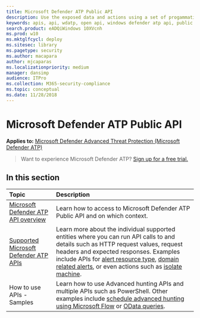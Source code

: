 ```yaml
---
title: Microsoft Defender ATP Public API 
description: Use the exposed data and actions using a set of progammatic APIs that are part of the Microsoft Intelligence Security Graph.
keywords: apis, api, wdatp, open api, windows defender atp api, public api, alerts, machine, user, domain, ip, file
search.product: eADQiWindows 10XVcnh
ms.prod: w10
ms.mktglfcycl: deploy
ms.sitesec: library
ms.pagetype: security
ms.author: macapara
author: mjcaparas
ms.localizationpriority: medium
manager: dansimp
audience: ITPro
ms.collection: M365-security-compliance 
ms.topic: conceptual
ms.date: 11/28/2018
---
```


# Microsoft Defender ATP Public API

**Applies to:** [Microsoft Defender Advanced Threat Protection (Microsoft Defender ATP)](https://wincom.blob.core.windows.net/documents/Windows10_Commercial_Comparison.pdf)

> Want to experience Microsoft Defender ATP? [Sign up for a free trial.](https://www.microsoft.com/en-us/WindowsForBusiness/windows-atp?ocid=docs-wdatp-exposedapis-abovefoldlink) 

## In this section
Topic | Description
:---|:---
[Microsoft Defender ATP API overview](apis-intro.md) | Learn how to access to Microsoft Defender ATP Public API and on which context. 
[Supported Microsoft Defender ATP APIs](exposed-apis-list.md) | Learn more about the individual supported entities where you can run API calls to and details such as HTTP request values, request headers and expected responses. Examples include APIs for [alert resource type](alerts-windows-defender-advanced-threat-protection-new.md), [domain related alerts](get-domain-related-alerts-windows-defender-advanced-threat-protection-new.md), or even actions such as [isolate machine](isolate-machine-windows-defender-advanced-threat-protection-new.md).
How to use APIs - Samples | Learn how to use Advanced hunting APIs and multiple APIs such as PowerShell. Other examples include [schedule advanced hunting using Microsoft Flow](run-advanced-query-sample-ms-flow.md) or [OData queries](exposed-apis-odata-samples.md).
